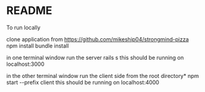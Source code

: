 # README

To run locally

clone application from 
https://github.com/mikeship04/strongmind-pizza
npm install
bundle install

in one terminal window run the server
rails s
this should be running on localhost:3000

in the other terminal window run the client side
from the root directory*
npm start --prefix client
this should be running on localhost:4000